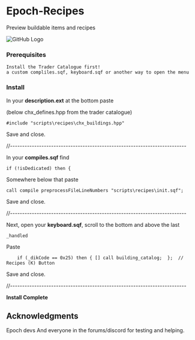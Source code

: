 # Epoch-Recipes
Preview buildable items and recipes 


![GitHub Logo](http://puu.sh/HFZaU/85cde340c9.png)




### Prerequisites

```
Install the Trader Catalogue first!
a custom compliles.sqf, keyboard.sqf or another way to open the menu
```





### Install

In your **description.ext** at the bottom paste

(below chx_defines.hpp from the trader catalogue)


```
#include "scripts\recipes\chx_buildings.hpp" 
```

Save and close.








//-------------------------------------------------------------------------

In your **compiles.sqf** find

```
if (!isDedicated) then {
```



Somewhere below that paste

```
call compile preprocessFileLineNumbers "scripts\recipes\init.sqf";

```


Save and close.






//-------------------------------------------------------------------------

Next, open your **keyboard.sqf**, scroll to the bottom and above the last 

```
_handled
```


Paste

```
	if (_dikCode == 0x25) then { [] call building_catalog;	};	// Recipes (K) Button
```


Save and close.

//-------------------------------------------------------------------------







**Install Complete**




## Acknowledgments

Epoch devs
And everyone in the forums/discord for testing and helping.

